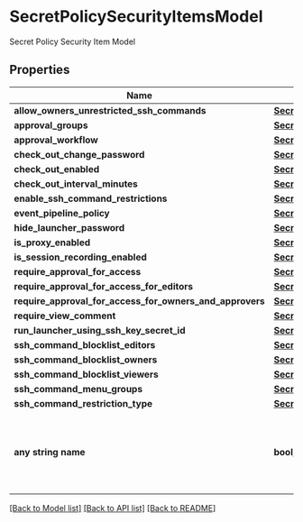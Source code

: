 # SecretPolicySecurityItemsModel

Secret Policy Security Item Model

## Properties
Name | Type | Description | Notes
------------ | ------------- | ------------- | -------------
**allow_owners_unrestricted_ssh_commands** | [**SecretPolicyItemOfOptionalBoolean**](SecretPolicyItemOfOptionalBoolean.md) |  | [optional] 
**approval_groups** | [**SecretPolicyItemOfUserGroupMapModelArray**](SecretPolicyItemOfUserGroupMapModelArray.md) |  | [optional] 
**approval_workflow** | [**SecretPolicyItemOfOptionalInt32**](SecretPolicyItemOfOptionalInt32.md) |  | [optional] 
**check_out_change_password** | [**SecretPolicyItemOfOptionalBoolean**](SecretPolicyItemOfOptionalBoolean.md) |  | [optional] 
**check_out_enabled** | [**SecretPolicyItemOfOptionalBoolean**](SecretPolicyItemOfOptionalBoolean.md) |  | [optional] 
**check_out_interval_minutes** | [**SecretPolicyItemOfOptionalInt32**](SecretPolicyItemOfOptionalInt32.md) |  | [optional] 
**enable_ssh_command_restrictions** | [**SecretPolicyItemOfOptionalBoolean**](SecretPolicyItemOfOptionalBoolean.md) |  | [optional] 
**event_pipeline_policy** | [**SecretPolicyItemOfOptionalInt32**](SecretPolicyItemOfOptionalInt32.md) |  | [optional] 
**hide_launcher_password** | [**SecretPolicyItemOfOptionalBoolean**](SecretPolicyItemOfOptionalBoolean.md) |  | [optional] 
**is_proxy_enabled** | [**SecretPolicyItemOfOptionalBoolean**](SecretPolicyItemOfOptionalBoolean.md) |  | [optional] 
**is_session_recording_enabled** | [**SecretPolicyItemOfOptionalBoolean**](SecretPolicyItemOfOptionalBoolean.md) |  | [optional] 
**require_approval_for_access** | [**SecretPolicyItemOfOptionalBoolean**](SecretPolicyItemOfOptionalBoolean.md) |  | [optional] 
**require_approval_for_access_for_editors** | [**SecretPolicyItemOfOptionalBoolean**](SecretPolicyItemOfOptionalBoolean.md) |  | [optional] 
**require_approval_for_access_for_owners_and_approvers** | [**SecretPolicyItemOfOptionalBoolean**](SecretPolicyItemOfOptionalBoolean.md) |  | [optional] 
**require_view_comment** | [**SecretPolicyItemOfOptionalBoolean**](SecretPolicyItemOfOptionalBoolean.md) |  | [optional] 
**run_launcher_using_ssh_key_secret_id** | [**SecretPolicyItemOfOptionalInt32**](SecretPolicyItemOfOptionalInt32.md) |  | [optional] 
**ssh_command_blocklist_editors** | [**SecretPolicyItemOfOptionalGuid**](SecretPolicyItemOfOptionalGuid.md) |  | [optional] 
**ssh_command_blocklist_owners** | [**SecretPolicyItemOfOptionalGuid**](SecretPolicyItemOfOptionalGuid.md) |  | [optional] 
**ssh_command_blocklist_viewers** | [**SecretPolicyItemOfOptionalGuid**](SecretPolicyItemOfOptionalGuid.md) |  | [optional] 
**ssh_command_menu_groups** | [**SecretPolicyItemOfSshCommandMenuGroupMapModelArray**](SecretPolicyItemOfSshCommandMenuGroupMapModelArray.md) |  | [optional] 
**ssh_command_restriction_type** | [**SecretPolicyItemOfOptionalCommandRestrictionType**](SecretPolicyItemOfOptionalCommandRestrictionType.md) |  | [optional] 
**any string name** | **bool, date, datetime, dict, float, int, list, str, none_type** | any string name can be used but the value must be the correct type | [optional]

[[Back to Model list]](../README.md#documentation-for-models) [[Back to API list]](../README.md#documentation-for-api-endpoints) [[Back to README]](../README.md)


